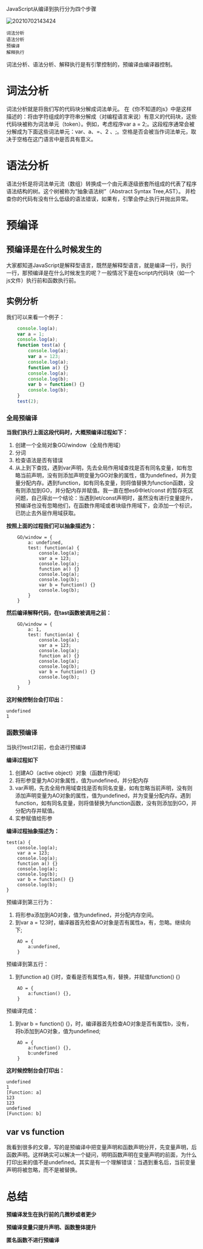 
JavaScript从编译到执行分为四个步骤

![20210702143424](https://cdn.jsdelivr.net/gh/moxiaodegu/ImageHosting/imagesBlogs/20210702143424.png)

```
词法分析 
语法分析
预编译
解释执行
```

词法分析、语法分析、解释执行是有引擎控制的，预编译由编译器控制。

# 词法分析

词法分析就是将我们写的代码块分解成词法单元。
在《你不知道的js》中是这样描述的：将由字符组成的字符串分解成（对编程语言来说）有意义的代码块，这些代码块被称为词法单元（token）。例如，考虑程序var a = 2;。这段程序通常会被分解成为下面这些词法单元：var、a、=、2 、;。空格是否会被当作词法单元，取决于空格在这门语言中是否具有意义。

# 语法分析

语法分析是将词法单元流（数组）转换成一个由元素逐级嵌套所组成的代表了程序语法结构的树。这个树被称为“抽象语法树”（Abstract Syntax Tree,AST）。
并检查你的代码有没有什么低级的语法错误，如果有，引擎会停止执行并抛出异常。
# 预编译
## 预编译是在什么时候发生的
大家都知道JavaScript是解释型语言，既然是解释型语言，就是编译一行，执行一行，那预编译是在什么时候发生的呢？一般情况下是在script内代码块（如一个js文件）执行前和函数执行前。

## 实例分析
我们可以来看一个例子：
```javascript
    console.log(a);
    var a = 1;
    console.log(a);
    function test(a) {
        console.log(a);
        var a = 123;
        console.log(a);
        function a() {}
        console.log(a);
        console.log(b);
        var b = function() {}
        console.log(b);
    }
    test(2);
```
### 全局预编译

**当我们执行上面这段代码时，大概预编译过程如下：**
1. 创建一个全局对象GO/window（全局作用域）
2. 分词
3. 检查语法是否有错误
4. 从上到下查找，遇到var声明，先去全局作用域查找是否有同名变量，如有忽略当前声明，没有则添加声明变量为GO对象的属性，值为undefined，并为变量分配内存。遇到function，如有同名变量，则将值替换为function函数，没有则添加到GO，并分配内存并赋值。我一直在想es6中let/const 的暂存死区问题，自己得出一个结论：当遇到let/const声明时，虽然没有进行变量提升，预编译也没有忽略他们，在函数作用域或者块级作用域下，会添加一个标识，已防止去外层作用域获取。

**按照上面的过程我们可以抽象描述为：**

```
    GO/window = {
        a: undefined,
        test: function(a) {
            console.log(a);
            var a = 123;
            console.log(a);
            function a() {}
            console.log(a);
            console.log(b);
            var b = function() {}
            console.log(b);
        }
    }
```
**然后编译解释代码，在tast函数被调用之前：**

```
    GO/window = {
        a: 1,
        test: function(a) {
            console.log(a);
            var a = 123;
            console.log(a);
            function a() {}
            console.log(a);
            console.log(b);
            var b = function() {}
            console.log(b);
        }
    }
```

**这时候控制台会打印出：**
```
undefined
1
```

### 函数预编译
当执行test(2)前，也会进行预编译

**编译过程如下**
1. 创建AO（active object）对象（函数作用域）
2. 将形参变量为AO对象属性，值为undefined，并分配内存
3. var声明，先去全局作用域查找是否有同名变量，如有忽略当前声明，没有则添加声明变量为AO对象的属性，值为undefined，并为变量分配内存。遇到function，如有同名变量，则将值替换为function函数，没有则添加到GO，并分配内存并赋值。
4. 实参赋值给形参

**编译过程抽象描述为：**

```
test(a) {
    console.log(a);
    var a = 123;
    console.log(a);
    function a() {}
    console.log(a);
    console.log(b);
    var b = function() {}
    console.log(b);
}
```

预编译到第三行为：
1. 将形参a添加到AO对象，值为undefined，并分配内存空间。
2. 到var a = 123时，编译器首先检查AO对象是否有属性a，有，忽略。继续向下;
```
    AO = {
        a:undefined,
    }

```

预编译到第五行：
1. 到function a() {}时，查看是否有属性a,有，替换，并赋值function() {}
```
    AO = {
        a:function() {},
    }

```

预编译完成：
1. 到var b = function() {}，时，编译器首先检查AO对象是否有属性b，没有，将b添加到AO对象，值为undefined;

```
    AO = {
        a:function() {},
        b:undefined
    }

```

**这时候控制台会打印出：**
```
undefined
1
[Function: a]
123
123
undefined
[Function: b]

```

## var vs function
我看到很多的文章，写的是预编译中把变量声明和函数声明分开，先变量声明，后函数声明。这样确实可以解决一个疑问，明明函数声明在变量声明的前面，为什么打印出来的值不是undefined。其实是有一个理解错误：当遇到重名后，当前变量声明将被忽略，而不是被替换。

# 总结

**预编译发生在执行前的几微秒或者更少**

**预编译变量只提升声明、函数整体提升**

**匿名函数不进行预编译**